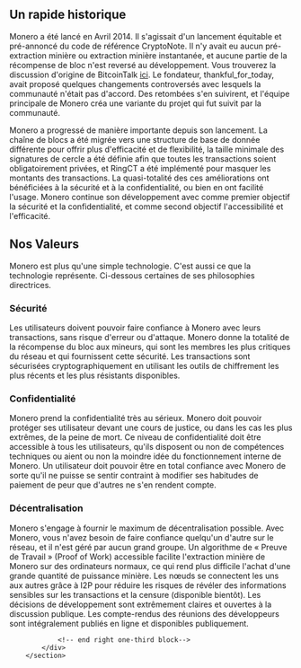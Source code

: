 <div class="about-monero">
    <section class="container">
            <div class="row">
                <!-- left two-thirds block-->
                <div class="full col-xs-12">
                    <div class="info-block text-adapt">
                        <div class="row center-xs">
                            <div class="col">
                                <h2>Un rapide historique</h2>
                            </div>
                        </div>
<div markdown="1">

Monero a été lancé en Avril 2014. Il s'agissait d'un lancement équitable et pré-annoncé du code de référence CryptoNote. Il n'y avait eu aucun pré-extraction minière ou extraction minière instantanée, et aucune partie de la récompense de bloc n'est reversé au développement. Vous trouverez la discussion d'origine de BitcoinTalk [ici](https://bitcointalk.org/index.php?topic=563821.0). Le fondateur, thankful_for_today, avait proposé quelques changements controversés avec lesquels la communauté n'était pas d'accord. Des retombées s'en suivirent, et l'équipe principale de Monero créa une variante du projet qui fut suivit par la communauté.

Monero a progressé de manière importante depuis son lancement. La chaîne de blocs a été migrée vers une structure de base de donnée différente pour offrir plus d'efficacité et de flexibilité, la taille minimale des signatures de cercle a été définie afin que toutes les transactions soient obligatoirement privées, et RingCT a été implémenté pour masquer les montants des transactions. La quasi-totalité des ces améliorations ont bénéficiées à la sécurité et à la confidentialité, ou bien en ont facilité l'usage. Monero continue son développement avec comme premier objectif la sécurité et la confidentialité, et comme second objectif l'accessibilité et l'efficacité.

</div>
                    </div>
                </div>
                <!-- end right one-third block-->
            </div>
            <div class="row">
                <!-- left two-thirds block-->
                <div class="full col-xs-12">
                    <div class="info-block text-adapt">
                        <div class="row center-xs">
                            <div class="col">
                                <h2>Nos Valeurs</h2>
                            </div>
                        </div>

<div markdown="1">

Monero est plus qu'une simple technologie. C'est aussi ce que la technologie représente. Ci-dessous certaines de ses philosophies directrices.

### Sécurité

Les utilisateurs doivent pouvoir faire confiance à Monero avec leurs transactions, sans risque d'erreur ou d'attaque. Monero donne la totalité de la récompense du bloc aux mineurs, qui sont les membres les plus critiques du réseau et qui fournissent cette sécurité. Les transactions sont sécurisées cryptographiquement en utilisant les outils de chiffrement les plus récents et les plus résistants disponibles.

### Confidentialité

Monero prend la confidentialité très au sérieux. Monero doit pouvoir protéger ses utilisateur devant une cours de justice, ou dans les cas les plus extrêmes, de la peine de mort. Ce niveau de confidentialité doit être accessible à tous les utilisateurs, qu'ils disposent ou non de compétences techniques ou aient ou non la moindre idée du fonctionnement interne de Monero. Un utilisateur doit pouvoir être en total confiance avec Monero de sorte qu'il ne puisse se sentir contraint à modifier ses habitudes de paiement de peur que d'autres ne s'en rendent compte.

### Décentralisation

Monero s'engage à fournir le maximum de décentralisation possible. Avec Monero, vous n'avez besoin de faire confiance quelqu'un d'autre sur le réseau, et il n'est géré par aucun grand groupe. Un algorithme de « Preuve de Travail » (Proof of Work) accessible facilite l'extraction minière de Monero sur des ordinateurs normaux, ce qui rend plus difficile l'achat d'une grande quantité de puissance minière. Les nœuds se connectent les uns aux autres grâce à I2P pour réduire les risques de révéler des informations sensibles sur les transactions et la censure (disponible bientôt). Les décisions de développement sont extrêmement claires et ouvertes à la discussion publique. Les compte-rendus des réunions des développeurs sont intégralement publiés en ligne et disponibles publiquement.

</div>
                    </div>
                </div>


                <!-- end right one-third block-->
            </div>
        </section>
